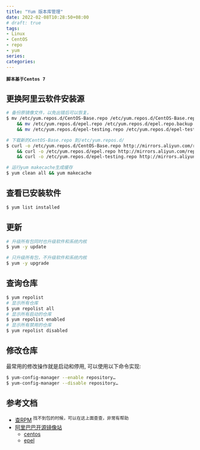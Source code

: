 ```yaml
---
title: "Yum 版本库管理"
date: 2022-02-08T10:28:50+08:00
# draft: true
tags:
- Linux
- CentOS
- repo
- yum
series:
categories:
---
```


**`脚本基于Centos 7`**

## 更换阿里云软件安装源

```bash
# 备份原镜像文件，以免出错后可以恢复。
$ mv /etc/yum.repos.d/CentOS-Base.repo /etc/yum.repos.d/CentOS-Base.repo.backup \
    && mv /etc/yum.repos.d/epel.repo /etc/yum.repos.d/epel.repo.backup \
    && mv /etc/yum.repos.d/epel-testing.repo /etc/yum.repos.d/epel-testing.repo.backup

# 下载新的CentOS-Base.repo 到/etc/yum.repos.d/
$ curl -o /etc/yum.repos.d/CentOS-Base.repo http://mirrors.aliyun.com/repo/Centos-7.repo \
    && curl -o /etc/yum.repos.d/epel.repo http://mirrors.aliyun.com/repo/epel-7.repo \
    && curl -o /etc/yum.repos.d/epel-testing.repo http://mirrors.aliyun.com/repo/epel-testing.repo

# 运行yum makecache生成缓存
$ yum clean all && yum makecache
```

## 查看已安装软件

```bash
$ yum list installed
```

## 更新

```bash
# 升级所有包同时也升级软件和系统内核
$ yum -y update

# 只升级所有包，不升级软件和系统内核
$ yum -y upgrade
```

## 查询仓库

```bash
$ yum repolist
# 显示所有仓库
$ yum repolist all
# 显示所有启动的仓库
$ yum repolist enabled
# 显示所有禁用的仓库
$ yum repolist disabled
```

## 修改仓库

最常用的修改操作就是启动和停用, 可以使用以下命令实现:

```bash
$ yum-config-manager --enable repository…
$ yum-config-manager --disable repository…
```

##  参考文档

- [查RPM](https://crpm.cn/) <sup>找不到包的时候，可以在这上面查查，非常有帮助</sup>
- [阿里巴巴开源镜像站](https://developer.aliyun.com/mirror/)
    - [centos](https://developer.aliyun.com/mirror/centos)
    - [epel](https://developer.aliyun.com/mirror/epel)
